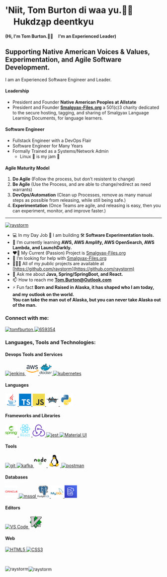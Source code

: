 <!--
<h1 align="center" style="margin-bottom: 0">
  'Niit, Tom Burton di waa yu. Hukdza̱p deentkyu
</h1>
<h4 align="center">(Hi, I'm Tom Burton.👋🏽  &nbsp;&nbsp;&nbsp;&nbsp;I'm an Experienced Leader)</h4>
<h3 align="center">Supporting Native American Voices & Values, Experimentation, and Agile Software Development.</h3>
-->
'Niit, Tom Burton di waa yu.👋🏽  &nbsp;&nbsp;&nbsp;&nbsp;Hukdza̱p deentkyu
========================================================================
#### (Hi, I'm Tom Burton.👋🏽  &nbsp;&nbsp;&nbsp;&nbsp;I'm an Experienced Leader)

Supporting Native American Voices & Values, Experimentation, and Agile Software Development.
--------------------------------------------------------------------------------------------

<!-- TODO: Banner Image, store in an images folder in this repository.
![Banner Image Representing Tom Burton](URL_TO_FILE_HERE)
-->

I am an Experienced Software Engineer and Leader.

#### Leadership
  * President and Founder **Native American Peoples at Allstate**
  * President and Founder **[Smalgyax-Files.org](https://smalgyax-files.org)**
    a 501(c)3 charity dedicated to the secure hosting, tagging, and sharing of Smalgyax Language Learning Documents, for language learners.

#### Software Engineer
  * Fullstack Engineer with a DevOps Flair
  * Software Engineer for Many Years
  * Formally Trained as a Systems/Network Admin
    * Linux 🐧 is my jam 🎸
  
#### Agile Maturity Model
   1.  **Do Agile** (Follow the process, but don't resistent to change)
   2.  **Be Agile** (Use the Process, and are able to change/redirect as need warrants)
   3.  **DevOps/Automation** (Clean up Processes, remove as many manual steps as possible from releasing, while still being safe.)
   4.  **Experimentation** (Once Teams are agile, and releasing is easy, then you can experiment, monitor, and improve faster.)

---------

<p align="left"> 
  <a href="https://github.com/ryo-ma/github-profile-trophy">
    <img src="https://github-profile-trophy.vercel.app/?username=raystorm" alt="raystorm" />
  </a>
</p>

- 💻 In my Day Job 👔 I am building 🛠 **Software Experimentation tools.**
- 🌱 I’m currently learning **AWS, AWS Amplify, AWS OpenSearch, AWS Lambda, and LaunchDarkly.**
- ❤️‍🔥 My Current (Passion) Project is [Smalgyax-Files.org](https://github.com/raystorm/hukdzen)
- 🤝 I’m looking for help with [Smalgyax-Files.org](https://github.com/raystorm/hukdzen)
- 👨🏻‍💻 All of my *public* projects are available at [https://github.com/raystorm](https://github.com/raystorm)
- 💬 Ask me about **Java, Spring/SpringBoot, and React.**
- 📫 How to reach me **Tom.Burton@Outlook.com**
- ⚡ Fun fact **Born and Raised in Alaska, it has shaped who I am today, and my outlook on the world.  
                You can take the man out of Alaska, but you can never take Alaska out of the man.**

### Connect with me:

<p align="left">
    <a href="https://linkedin.com/in/tomfburton" target="blank">
        <img src="https://raw.githubusercontent.com/rahuldkjain/github-profile-readme-generator/master/src/images/icons/Social/linked-in-alt.svg"
             align="center" alt="tomfburton" height="30" width="40" />
    </a>
    <a href="https://stackoverflow.com/users/659354" target="blank">
        <img src="https://raw.githubusercontent.com/rahuldkjain/github-profile-readme-generator/master/src/images/icons/Social/stack-overflow.svg"
             align="center" alt="659354" height="30" width="40" />
    </a>
</p>

### Languages, Tools and Technologies:

#### Devops Tools and Services
  
<a href="https://www.jenkins.io" target="_blank" rel="noreferrer">
    <img src="https://www.vectorlogo.zone/logos/jenkins/jenkins-icon.svg" alt="jenkins" width="40" height="40"/>
</a>
<a href="https://aws.amazon.com" target="_blank" rel="noreferrer">
    <img src="https://raw.githubusercontent.com/devicons/devicon/master/icons/amazonwebservices/amazonwebservices-original-wordmark.svg"
         alt="aws" width="40" height="40"/>
</a> 
<a href="https://www.docker.com/" target="_blank" rel="noreferrer">
    <img src="https://raw.githubusercontent.com/devicons/devicon/master/icons/docker/docker-original-wordmark.svg"
         alt="docker" width="40" height="40"/>
</a>
<a href="https://kubernetes.io" target="_blank" rel="noreferrer">
   <img src="https://www.vectorlogo.zone/logos/kubernetes/kubernetes-icon.svg" alt="kubernetes" width="40" height="40"/>
</a>

#### Languages 

<a href="https://www.java.com" target="_blank" rel="noreferrer">
     <img src="https://raw.githubusercontent.com/devicons/devicon/master/icons/java/java-original.svg" alt="java"
          width="40" height="40"/> 
</a>
<a href="https://www.typescriptlang.org/" target="_blank" rel="noreferrer">
   <img src="https://raw.githubusercontent.com/devicons/devicon/master/icons/typescript/typescript-original.svg"
        alt="typescript" width="40" height="40"/>
</a>
<a href="https://developer.mozilla.org/en-US/docs/Web/JavaScript" target="_blank" rel="noreferrer">
    <img src="https://raw.githubusercontent.com/devicons/devicon/master/icons/javascript/javascript-original.svg"
         alt="javascript" width="40" height="40"/>
</a>
<a href="http://www.groovy-lang.org/" target="_blank" rel="noreferrer">
    <img src="https://raw.githubusercontent.com/devicons/devicon/master/icons/groovy/groovy-original.svg"
         alt="groovy" width="40" height="40"/>
</a>
<a href="https://www.gnu.org/software/bash/" target="_blank" rel="noreferrer"
    <img src="https://raw.githubusercontent.com/danielcranney/readme-generator/main/public/icons/skills/gnubash.svg" 
         width="40" height="40" alt="GNU Bash" />
</a>
<a href="https://www.python.org" target="_blank" rel="noreferrer">
   <img src="https://raw.githubusercontent.com/devicons/devicon/master/icons/python/python-original.svg"
        alt="python" width="40" height="40"/>
</a>

#### Frameworks and Libraries

<a href="https://spring.io/" target="_blank" rel="noreferrer">
   <!-- <img src="https://www.vectorlogo.zone/logos/springio/springio-icon.svg" alt="spring" width="40" height="40"/> -->
   <img src="https://raw.githubusercontent.com/devicons/devicon/master/icons/spring/spring-original-wordmark.svg"
        alt="spring" width="40" height="40"/>
</a>
<a href="https://reactjs.org/" target="_blank" rel="noreferrer">
   <img src="https://raw.githubusercontent.com/devicons/devicon/master/icons/react/react-original-wordmark.svg"
        alt="react" width="40" height="40"/>
</a>
<a href="https://redux.js.org" target="_blank" rel="noreferrer">
   <img src="https://raw.githubusercontent.com/devicons/devicon/master/icons/redux/redux-original.svg" alt="redux"
        width="40" height="40"/>
</a>
<a href="https://jestjs.io" target="_blank" rel="noreferrer">
   <img src="https://www.vectorlogo.zone/logos/jestjsio/jestjsio-icon.svg" alt="jest" width="40" height="40"/>
</a>
<a href="https://mui.com/" target="_blank" rel="noreferrer">
   <img src="https://raw.githubusercontent.com/danielcranney/readme-generator/main/public/icons/skills/materialui-colored.svg"
        width="40" height="40" alt="Material UI" />
</a>

#### Tools
 
<a href="https://git-scm.com/" target="_blank" rel="noreferrer">
    <img src="https://www.vectorlogo.zone/logos/git-scm/git-scm-icon.svg" alt="git" width="40" height="40"/> 
</a>
<a href="https://kafka.apache.org/" target="_blank" rel="noreferrer">
   <img src="https://www.vectorlogo.zone/logos/apache_kafka/apache_kafka-icon.svg" alt="kafka" width="40" height="40"/>
</a>
<a href="https://nodejs.org" target="_blank" rel="noreferrer">
   <img src="https://raw.githubusercontent.com/devicons/devicon/master/icons/nodejs/nodejs-original-wordmark.svg"
        alt="nodejs" width="40" height="40"/>
</a>
<a href="https://www.linux.org/" target="_blank" rel="noreferrer">
   <img src="https://raw.githubusercontent.com/devicons/devicon/master/icons/linux/linux-original.svg" alt="linux"
        width="40" height="40"/>
</a>
<a href="https://postman.com" target="_blank" rel="noreferrer">
   <img src="https://www.vectorlogo.zone/logos/getpostman/getpostman-icon.svg" alt="postman" width="40" height="40"/>
</a>

#### Databases

<a href="https://www.oracle.com/" target="_blank" rel="noreferrer">
   <img src="https://raw.githubusercontent.com/devicons/devicon/master/icons/oracle/oracle-original.svg" alt="oracle"
        width="40" height="40"/>
</a>
<a href="https://www.microsoft.com/en-us/sql-server" target="_blank" rel="noreferrer">
   <img src="https://www.svgrepo.com/show/303229/microsoft-sql-server-logo.svg" alt="mssql" width="40" height="40"/>
</a>
<a href="https://www.postgresql.org" target="_blank" rel="noreferrer">
   <img src="https://raw.githubusercontent.com/devicons/devicon/master/icons/postgresql/postgresql-original-wordmark.svg"
        alt="postgresql" width="40" height="40"/>
</a>
<a href="https://www.mysql.com/" target="_blank" rel="noreferrer">
   <img src="https://raw.githubusercontent.com/devicons/devicon/master/icons/mysql/mysql-original-wordmark.svg"
        alt="mysql" width="40" height="40"/>
</a>
<a href="https://aws.amazon.com/dynamodb/" target="_blank" rel="noreferrer">
   <img src="https://raw.githubusercontent.com/devicons/devicon/master/icons/dynamodb/dynamodb-original.svg"
        alt="DynamoDB" width="40" height="40"/>
</a>

#### Editors

<a href="https://code.visualstudio.com/" target="_blank" rel="noreferrer">
   <img src="https://raw.githubusercontent.com/danielcranney/readme-generator/main/public/icons/skills/visualstudiocode.svg"
        width="40" height="40" alt="VS Code" />
  </a>
<a href="https://www.vim.org/" target="_blank" rel="noreferrer">
   <img src="https://raw.githubusercontent.com/devicons/devicon/master/icons/vim/vim-original.svg"
        width="40" height="40" alt="Vim" />
</a>

#### Web
<a href="https://developer.mozilla.org/en-US/docs/Glossary/HTML5" target="_blank" rel="noreferrer">
   <img src="https://raw.githubusercontent.com/danielcranney/readme-generator/main/public/icons/skills/html5-colored.svg"
        width="40" height="40" alt="HTML5" />
</a>
<a href="https://www.w3.org/TR/CSS/#css" target="_blank" rel="noreferrer">
   <img src="https://raw.githubusercontent.com/danielcranney/readme-generator/main/public/icons/skills/css3-colored.svg"
        width="40" height="40" alt="CSS3" />
</a>

<p>&nbsp;</p>

<p>
  <img src="https://github-readme-stats.vercel.app/api/top-langs?username=raystorm&show_icons=true&locale=en&layout=compact"
       align="left" alt="raystorm" />
</p>

<p>
  <img src="https://github-readme-stats.vercel.app/api?username=raystorm&show_icons=true&title_color=000000&locale=en"
       align="center" alt="raystorm" />
</p>
